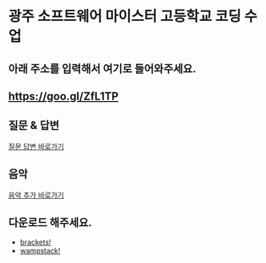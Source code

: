 # 광주 소프트웨어 마이스터 고등학교 코딩 수업

## 아래 주소를 입력해서 여기로 들어와주세요.
## https://goo.gl/ZfL1TP

## 질문 & 답변
[질문 답변 바로가기](https://docs.google.com/spreadsheets/d/1barVIxECQE-kWUe0Pg12Q9oskii_GRNTmXb0XLOPP3Q/edit?usp=sharing)

## 음악
[음악 추가 바로가기](https://www.youtube.com/playlist?list=PLuHgQVnccGMBSh-g6XLFOO8bDEaW1-yT_&jct=B-c1YVGYzuIIbIlKEQLBhFq26jtu2Q)

## 다운로드 해주세요.
 - [brackets!](http://brackets.io/)
 - [wampstack!](https://bitnami.com/stack/wamp)
